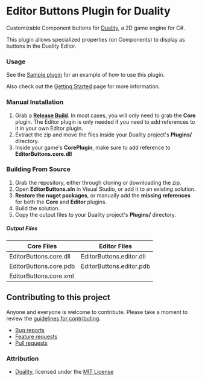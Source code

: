 Editor Buttons Plugin for Duality
=======
Customizable Component buttons for [Duality](http://duality.adamslair.net/), a 2D game engine for C#.

This plugin allows specialized properties (on Components) to display as buttons in the Duality Editor.

### Usage
See the [Sample plugin](https://github.com/LaughingLeader/duality-editor-buttons/tree/master/Sample/CorePlugin) for an example of how to use this plugin.

Also check out the [Getting Started](https://github.com/LaughingLeader/duality-editor-buttons/wiki/Getting-Started) page for more information.

### Manual Installation
1. Grab a **[Release Build](https://github.com/LaughingLeader/duality-editor-buttons/releases)**. In most cases, you will only need to grab the **Core** plugin. The Editor plugin is only needed if you need to add references to it in your own Editor plugin.
2. Extract the zip and move the files inside your Duality project's **Plugins/** directory.
3. Inside your game's **CorePlugin**, make sure to add reference to **EditorButtons.core.dll**

### Building From Source
1. Grab the repository, either through cloning or downloading the zip.
2. Open **EditorButtons.sln** in Visual Studio, or add it to an existing solution.
3. **Restore the nuget packages**, or manually add the **missing references** for both the **Core** and **Editor** plugins.
4. Build the solution.
5. Copy the output files to your Duality project's **Plugins/** directory.
##### Output Files
Core Files | Editor Files
------------ | -------------
EditorButtons.core.dll | EditorButtons.editor.dll
EditorButtons.core.pdb | EditorButtons.editor.pdb
EditorButtons.core.xml |

## Contributing to this project

Anyone and everyone is welcome to contribute. Please take a moment to
review the [guidelines for contributing](CONTRIBUTING.md).

* [Bug reports](CONTRIBUTING.md#bugs)
* [Feature requests](CONTRIBUTING.md#features)
* [Pull requests](CONTRIBUTING.md#pull-requests)


### Attribution
- [Duality](https://github.com/AdamsLair/duality), licensed under the [MIT License](https://github.com/AdamsLair/duality/blob/master/LICENSE)
